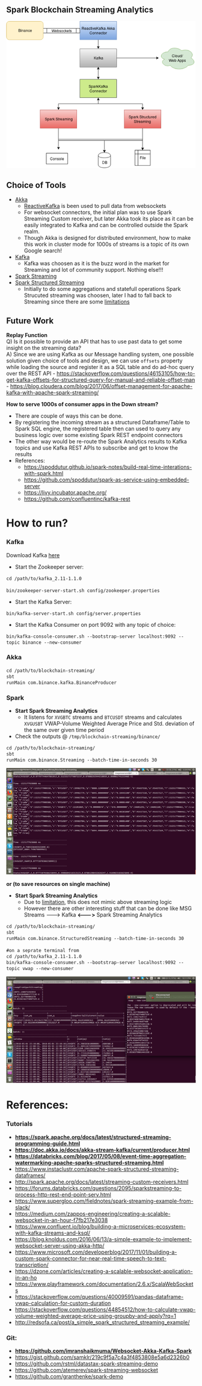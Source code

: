 ## Spark Blockchain Streaming Analytics

![](bianance.png)


## Choice of Tools

- [Akka](https://github.com/akka)
    - [ReactiveKafka](https://github.com/akka/reactive-kafka) is been used to pull data from websockets
    - For websocket connectors, the initial plan was to use Spark Streaming Custom receiver, but later Akka took its place
as it can be easily integrated to Kafka and can be controlled outside the Spark realm.
    - Though Akka is designed for distributed environment, how to make this work in cluster mode for 1000s of streams is a topic of its own Google search!
- [Kafka](https://kafka.apache.org)
    - Kafka was choosen as it is the buzz word in the market for Streaming and lot of community support. Nothing else!!!
- [Spark Streaming](https://spark.apache.org/docs/latest/streaming-programming-guide.html)
- [Spark Structured Streaming](https://spark.apache.org/docs/latest/structured-streaming-programming-guide.html)
    - Initially to do some aggregations and statefull operations Spark Strucuted streaming was choosen, later I had to fall back
to Streaming since there are some [limitations](https://spark.apache.org/docs/latest/structured-streaming-programming-guide.html#unsupported-operations)


## Future Work
**Replay Function**   
Q) Is it possible to provide an API that has to use past data to get some insight on the streaming data?   
A) Since we are using Kafka as our Message handling system, one possible solution given choice of tools and design, 
we can use `offsets` property while loading the source and register it as a SQL table and do ad-hoc query over the REST API
    - https://stackoverflow.com/questions/46153105/how-to-get-kafka-offsets-for-structured-query-for-manual-and-reliable-offset-man
    - https://blog.cloudera.com/blog/2017/06/offset-management-for-apache-kafka-with-apache-spark-streaming/

**How to serve 1000s of consumer apps in the Down stream?**
- There are couple of ways this can be done.
- By registering the incoming stream as a structured Dataframe/Table to Spark SQL engine, the registered table then can
used to query any business logic over some existing Spark REST endpoint connectors
- The other way would be  re-route the Spark Analytics results to Kafka topics and use Kafka REST APIs to subscribe and get to know
the results
- References:
    - https://spoddutur.github.io/spark-notes/build-real-time-interations-with-spark.html
    - https://github.com/spoddutur/spark-as-service-using-embedded-server
    - https://livy.incubator.apache.org/
    - https://github.com/confluentinc/kafka-rest

# How to run?

### Kafka

Download Kafka [here](https://kafka.apache.org/downloads)

- Start the Zookeeper server:

```
cd /path/to/kafka_2.11-1.1.0
  
bin/zookeeper-server-start.sh config/zookeeper.properties
```
   
-  Start the Kafka Server:

```
bin/kafka-server-start.sh config/server.properties
```
  
-  Start the Kafka Consumer on port 9092 with any topic of choice:

```
bin/kafka-console-consumer.sh --bootstrap-server localhost:9092 --topic binance --new-consumer

```
   
### Akka
 
```
cd /path/to/blockchain-streaming/
sbt
runMain com.binance.kafka.BinanceProducer
``` 

### Spark 

- **Start Spark Streaming Analytics**
    - It listens for `XVGBTC` streams and `BTCUSDT` streams and calculates 
    `XVGUSBT` VWAP-Volume Weighted Average Price and Std. deviation of the same
    over given time period 
- Check the outputs @ `/tmp/blockchain-streaming/binance/`

```
cd /path/to/blockchain-streaming/
sbt
runMain com.binance.Streaming --batch-time-in-seconds 30
``` 

![](streaming_out.png)

**or (to save resources on single machine)**

- **Start Spark Streaming Analytics** 
    - Due to [limitation](https://spark.apache.org/docs/latest/structured-streaming-programming-guide.html#unsupported-operations), this does not mimic above streaming logic 
    - However there are other interesting stuff that can be done like MSG Streams ---> Kafka **<--->** Spark Streaming Analytics
    
```
cd /path/to/blockchain-streaming/
sbt
runMain com.binance.StructuredStreaming --batch-time-in-seconds 30

#on a seprate terminal from 
cd /path/to/kafka_2.11-1.1.0
bin/kafka-console-consumer.sh --bootstrap-server localhost:9092 --topic vwap --new-consumer
```

![](structured_streaming.png)


# References:
### Tutorials
- **https://spark.apache.org/docs/latest/structured-streaming-programming-guide.html**
- **https://doc.akka.io/docs/akka-stream-kafka/current/producer.html**
- **https://databricks.com/blog/2017/05/08/event-time-aggregation-watermarking-apache-sparks-structured-streaming.html**
- https://www.instaclustr.com/apache-spark-structured-streaming-dataframes/
- http://spark.apache.org/docs/latest/streaming-custom-receivers.html
- https://forums.databricks.com/questions/2095/sparkstreaming-to-process-http-rest-end-point-serv.html
- https://www.supergloo.com/fieldnotes/spark-streaming-example-from-slack/
- https://medium.com/zappos-engineering/creating-a-scalable-websocket-in-an-hour-f7fb217e3038
- https://www.confluent.io/blog/building-a-microservices-ecosystem-with-kafka-streams-and-ksql/
- https://blog.knoldus.com/2016/06/13/a-simple-example-to-implement-websocket-server-using-akka-http/
- https://www.microsoft.com/developerblog/2017/11/01/building-a-custom-spark-connector-for-near-real-time-speech-to-text-transcription/
- https://dzone.com/articles/creating-a-scalable-websocket-application-in-an-ho
- https://www.playframework.com/documentation/2.6.x/ScalaWebSockets
- https://stackoverflow.com/questions/40009591/pandas-dataframe-vwap-calculation-for-custom-duration
- https://stackoverflow.com/questions/44854512/how-to-calculate-vwap-volume-weighted-average-price-using-groupby-and-apply?rq=1
- http://redsofa.ca/post/a_simple_spark_structured_streaming_example/

### Git:
- **https://github.com/imranshaikmuma/Websocket-Akka-Kafka-Spark**
- https://gist.github.com/samklr/219c9f5a7c4a3f4853808e5a6d2326b0
- https://github.com/rstml/datastax-spark-streaming-demo
- https://github.com/atemerev/spark-streaming-websocket
- https://github.com/granthenke/spark-demo

